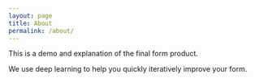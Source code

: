 ```yaml
---
layout: page
title: About
permalink: /about/
---
```


This is a demo and explanation of the final form product.

We use deep learning to help you quickly iteratively improve your form.
